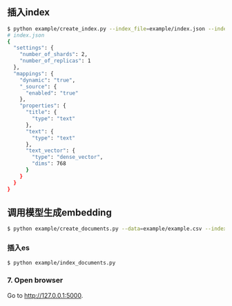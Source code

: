 ## 插入index
```bash
$ python example/create_index.py --index_file=example/index.json --index_name=jobsearch
# index.json
{
  "settings": {
    "number_of_shards": 2,
    "number_of_replicas": 1
  },
  "mappings": {
    "dynamic": "true",
    "_source": {
      "enabled": "true"
    },
    "properties": {
      "title": {
        "type": "text"
      },
      "text": {
        "type": "text"
      },
      "text_vector": {
        "type": "dense_vector",
        "dims": 768
      }
    }
  }
}
```

## 调用模型生成embedding
```bash
$ python example/create_documents.py --data=example/example.csv --index_name=jobsearch
```


### 插入es
```bash
$ python example/index_documents.py
```

### 7. Open browser

Go to <http://127.0.0.1:5000>.